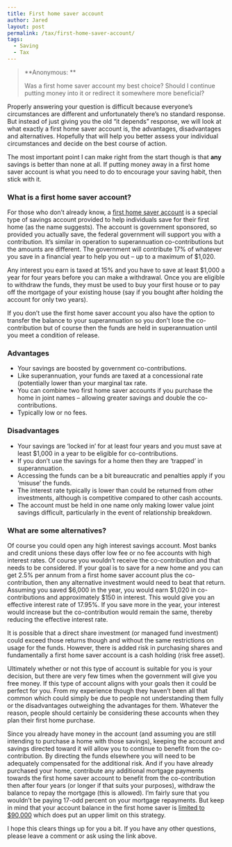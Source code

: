 ```yaml
---
title: First home saver account
author: Jared
layout: post
permalink: /tax/first-home-saver-account/
tags:
  - Saving
  - Tax
---
```

> **Anonymous: **
> 
> Was a first home saver account my best choice? Should I continue putting money into it or redirect it somewhere more beneficial?

Properly answering your question is difficult because everyone’s circumstances are different and unfortunately there’s no standard response. But instead of just giving you the old “it depends” response, we will look at what exactly a first home saver account is, the advantages, disadvantages and alternatives. Hopefully that will help you better assess your individual circumstances and decide on the best course of action.

The most important point I can make right from the start though is that **any** savings is better than none at all. If putting money away in a first home saver account is what you need to do to encourage your saving habit, then stick with it.

### What is a first home saver account?

For those who don’t already know, a [first home saver account][1] is a special type of savings account provided to help individuals save for their first home (as the name suggests). The account is government sponsored, so provided you actually save, the federal government will support you with a contribution. It’s similar in operation to superannuation co-contributions but the amounts are different. The government will contribute 17% of whatever you save in a financial year to help you out – up to a maximum of $1,020.

Any interest you earn is taxed at 15% and you have to save at least $1,000 a year for four years before you can make a withdrawal. Once you are eligible to withdraw the funds, they must be used to buy your first house or to pay off the mortgage of your existing house (say if you bought after holding the account for only two years).

If you don’t use the first home saver account you also have the option to transfer the balance to your superannuation so you don’t lose the co-contribution but of course then the funds are held in superannuation until you meet a condition of release.

### Advantages

  * <span>Your savings are boosted by government co-contributions.</span>
  * <span>Like superannuation, your funds are taxed at a concessional rate (potentially lower than your marginal tax rate.</span>
  * <span>You can combine two first home saver accounts if you purchase the home in joint names – allowing greater savings and double the co-contributions.</span>
  * <span>Typically low or no fees.</span>

### Disadvantages

  * <span>Your savings are ‘locked in’ for at least four years and you must save at least $1,000 in a year to be eligible for co-contributions.</span>
  * <span>If you don’t use the savings for a home then they are ‘trapped’ in superannuation.</span>
  * <span>Accessing the funds can be a bit bureaucratic and penalties apply if you ‘misuse’ the funds.</span>
  * <span>The interest rate typically is lower than could be returned from other investments, although is competitive compared to other cash accounts.</span>
  * <span>The account must be held in one name only making lower value joint savings difficult, particularly in the event of relationship breakdown.</span>

### What are some alternatives?

Of course you could open any high interest savings account. Most banks and credit unions these days offer low fee or no fee accounts with high interest rates. Of course you wouldn’t receive the co-contribution and that needs to be considered. If your goal is to save for a new home and you can get 2.5% per annum from a first home saver account plus the co-contribution, then any alternative investment would need to beat that return. Assuming you saved $6,000 in the year, you would earn $1,020 in co-contributions and approximately $150 in interest. This would give you an effective interest rate of 17.95%. If you save more in the year, your interest would increase but the co-contribution would remain the same, thereby reducing the effective interest rate.

It is possible that a direct share investment (or managed fund investment) could exceed those returns though and without the same restrictions on usage for the funds. However, there is added risk in purchasing shares and fundamentally a first home saver account is a cash holding (risk free asset).

Ultimately whether or not this type of account is suitable for you is your decision, but there are very few times when the government will give you free money. If this type of account aligns with your goals then it could be perfect for you. From my experience though they haven’t been all that common which could simply be due to people not understanding them fully or the disadvantages outweighing the advantages for them. Whatever the reason, people should certainly be considering these accounts when they plan their first home purchase.

Since you already have money in the account (and assuming you are still intending to purchase a home with those savings), keeping the account and savings directed toward it will allow you to continue to benefit from the co-contribution. By directing the funds elsewhere you will need to be adequately compensated for the additional risk. And if you have already purchased your home, contribute any additional mortgage payments towards the first home saver account to benefit from the co-contribution then after four years (or longer if that suits your purposes), withdraw the balance to repay the mortgage (this is allowed). I’m fairly sure that you wouldn’t be paying 17-odd percent on your mortgage repayments. But keep in mind that your account balance in the first home saver is [limited to $90,000][2] which does put an upper limit on this strategy.

I hope this clears things up for you a bit. If you have any other questions, please leave a comment or ask using the link above.

 [1]: http://www.ato.gov.au/Individuals/First-home-saver-account/
 [2]: http://www.ato.gov.au/Individuals/First-home-saver-account/In-detail/FAQs/First-home-saver-accounts---how-does-the-account-balance-cap-work-/
